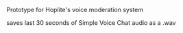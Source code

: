 Prototype for Hoplite's voice moderation system

saves last 30 seconds of Simple Voice Chat audio as a .wav
